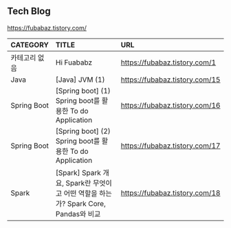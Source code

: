 ## Tech Blog
https://fubabaz.tistory.com/


| CATEGORY | TITLE | URL |
|:--------|:--------|:--------|
| 카테고리 없음 | Hi Fuababz | https://fubabaz.tistory.com/1 |
| Java | [Java] JVM (1) | https://fubabaz.tistory.com/15 |
| Spring Boot | [Spring boot] (1) Spring boot를 활용한 To do Application | https://fubabaz.tistory.com/16 |
| Spring Boot | [Spring boot] (2) Spring boot를 활용한 To do Application | https://fubabaz.tistory.com/17 |
| Spark| [Spark] Spark 개요, Spark란 무엇이고 어떤 역할을 하는가? Spark Core, Pandas와 비교| https://fubabaz.tistory.com/18 |
